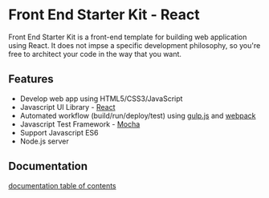 # Front End Starter Kit - React

Front End Starter Kit is a front-end template for building web application using React.
It does not impse a specific development philosophy, so you're free to architect your code in the way that you want.

## Features

* Develop web app using HTML5/CSS3/JavaScript
* Javascript UI Library - [React](http://facebook.github.io/react/)
* Automated workflow (build/run/deploy/test) using [gulp.js](http://gulpjs.com) and [webpack](https://webpack.github.io)
* Javascript Test Framework - [Mocha](https://mochajs.org)
* Support Javascript ES6
* Node.js server

## Documentation

[documentation table of contents](doc/TOC.md)
